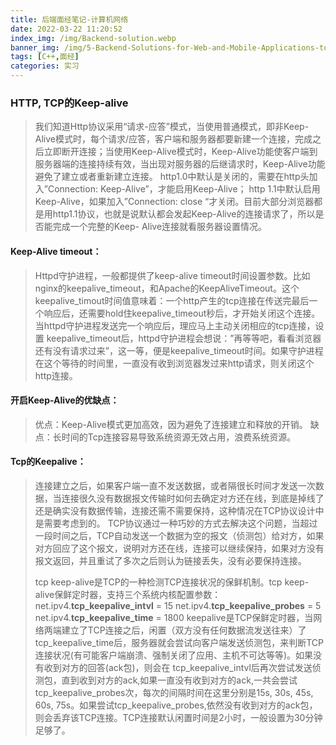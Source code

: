 ```yaml
---
title: 后端面经笔记-计算机网络
date: 2022-03-22 11:20:52
index_img: /img/Backend-solution.webp
banner_img: /img/5-Backend-Solutions-for-Web-and-Mobile-Applications-to-Try-Firebase-Alternatives.webp
tags: [C++,面经]
categories: 实习
---
```


### HTTP, TCP的Keep-alive

> 我们知道Http协议采用“请求-应答”模式，当使用普通模式，即非Keep-Alive模式时，每个请求/应答，客户端和服务器都要新建一个连接，完成之后立即断开连接；当使用Keep-Alive模式时，Keep-Alive功能使客户端到服务器端的连接持续有效，当出现对服务器的后继请求时，Keep-Alive功能避免了建立或者重新建立连接。
> http1.0中默认是关闭的，需要在http头加入”Connection: Keep-Alive”，才能启用Keep-Alive；
> http 1.1中默认启用Keep-Alive，如果加入”Connection: close “才关闭。目前大部分浏览器都是用http1.1协议，也就是说默认都会发起Keep-Alive的连接请求了，所以是否能完成一个完整的Keep- Alive连接就看服务器设置情况。

#### Keep-Alive timeout：

> Httpd守护进程，一般都提供了keep-alive timeout时间设置参数。比如nginx的keepalive_timeout，和Apache的KeepAliveTimeout。这个keepalive_timout时间值意味着：一个http产生的tcp连接在传送完最后一个响应后，还需要hold住keepalive_timeout秒后，才开始关闭这个连接。
> 当httpd守护进程发送完一个响应后，理应马上主动关闭相应的tcp连接，设置 keepalive_timeout后，httpd守护进程会想说：”再等等吧，看看浏览器还有没有请求过来”，这一等，便是keepalive_timeout时间。如果守护进程在这个等待的时间里，一直没有收到浏览器发过来http请求，则关闭这个http连接。

#### 开启Keep-Alive的优缺点：

> 优点：Keep-Alive模式更加高效，因为避免了连接建立和释放的开销。
> 缺点：长时间的Tcp连接容易导致系统资源无效占用，浪费系统资源。

#### Tcp的Keepalive：

> 连接建立之后，如果客户端一直不发送数据，或者隔很长时间才发送一次数据，当连接很久没有数据报文传输时如何去确定对方还在线，到底是掉线了还是确实没有数据传输，连接还需不需要保持，这种情况在TCP协议设计中是需要考虑到的。
> TCP协议通过一种巧妙的方式去解决这个问题，当超过一段时间之后，TCP自动发送一个数据为空的报文（侦测包）给对方，如果对方回应了这个报文，说明对方还在线，连接可以继续保持，如果对方没有报文返回，并且重试了多次之后则认为链接丢失，没有必要保持连接。
>
> tcp keep-alive是TCP的一种检测TCP连接状况的保鲜机制。tcp keep-alive保鲜定时器，支持三个系统内核配置参数：
> net.ipv4.**tcp_keepalive_intvl** = 15
> net.ipv4.**tcp_keepalive_probes** = 5
> net.ipv4.**tcp_keepalive_time** = 1800
> keepalive是TCP保鲜定时器，当网络两端建立了TCP连接之后，闲置（双方没有任何数据流发送往来）了tcp_keepalive_time后，服务器就会尝试向客户端发送侦测包，来判断TCP连接状况(有可能客户端崩溃、强制关闭了应用、主机不可达等等)。如果没有收到对方的回答(ack包)，则会在 tcp_keepalive_intvl后再次尝试发送侦测包，直到收到对方的ack,如果一直没有收到对方的ack,一共会尝试 tcp_keepalive_probes次，每次的间隔时间在这里分别是15s, 30s, 45s, 60s, 75s。如果尝试tcp_keepalive_probes,依然没有收到对方的ack包，则会丢弃该TCP连接。TCP连接默认闲置时间是2小时，一般设置为30分钟足够了。
